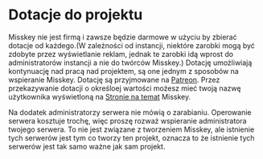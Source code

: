 # Dotacje do projektu
Misskey nie jest firmą i zawsze będzie darmowe w użyciu by zbierać dotacje od każdego.(W zależności od instancji, niektóre zarobki mogą być zdobyte przez wyświetlanie reklam, jednak te zarobki idą wprost do administratorów instancji a nie do twórców Misskey.) Dotację umożliwiają kontynuację nad pracą nad projektem, są one jednym z sposobów na wspieranie Misskey. Dotację są przyjmowane na [Patreon](https://www.patreon.com/syuilo). Przez przekazywanie dotacji o określoej wartości możesz mieć twoją nazwę użytkownika wyświetloną na [Stronie na temat](/about-misskey) Misskey.

Na dodatek administratorzy serwera nie mówią o zarabianiu. Operowanie serwera kosztuje trochę, więc proszę rozważ wspieranie administratora twojego serwera. To nie jest związane z tworzeniem Misskey, ale istnienie tych serwerów jest tym co tworzy ten projekt, oznacza to że istnienie tych serwerów jest tak samo ważne jak sam projekt.
